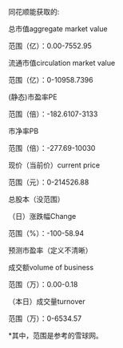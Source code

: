 同花顺能获取的:

总市值aggregate market value

范围（亿）：0.00-7552.95

流通市值circulation market value 

范围（亿）：0-10958.7396

(静态)市盈率PE

范围（倍）：-182.6107-3133

市净率PB

范围（倍）：-277.69-10030

现价（当前价）current price

范围（元）：0-214526.88

总股本（没范围）

（日）涨跌幅Change

范围（%）：-100-58.94

预测市盈率（定义不清晰）

成交额volume of business

范围（万）：0.00-0.18

（本日）成交量turnover

范围（万）：0-6534.57

*其中，范围是参考的雪球网。
